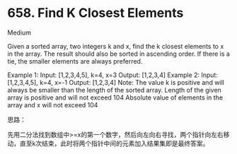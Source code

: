 # 658. Find K Closest Elements
Medium

Given a sorted array, two integers k and x, find the k closest elements to x in the array. The result should also be sorted in ascending order. If there is a tie, the smaller elements are always preferred.

Example 1:
Input: [1,2,3,4,5], k=4, x=3
Output: [1,2,3,4]
Example 2:
Input: [1,2,3,4,5], k=4, x=-1
Output: [1,2,3,4]
Note:
The value k is positive and will always be smaller than the length of the sorted array.
Length of the given array is positive and will not exceed 104
Absolute value of elements in the array and x will not exceed 104

思路：

先用二分法找到数组中>=x的第一个数字，然后向左向右寻找，两个指针向左右移动，直至k次结束，此时将两个指针中间的元素加入结果集即是最终答案。
